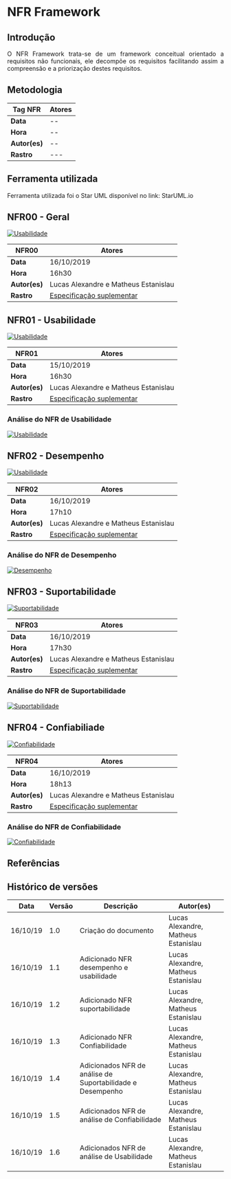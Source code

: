 # NFR Framework

## Introdução 

<p align="justify">
O NFR Framework trata-se de um framework conceitual orientado a requisitos não funcionais, ele decompõe os requisitos facilitando assim a compreensão e a priorização destes requisitos.
</p>

## Metodologia


| Tag NFR | Atores |  
|--|--|
|**Data**| -- |
|**Hora**| -- |
|**Autor(es)**| -- |
|**Rastro**| --- |

## Ferramenta utilizada

Ferramenta utilizada foi o Star UML disponível no link: StarUML.io


## NFR00 - Geral 


[![Usabilidade](img/NFR-GERAL-REQUISITOS.jpg)](img/NFR-GERAL-REQUISITOS.jpg)


| NFR00 | Atores |  
|--|--|
|**Data**| 16/10/2019 |
|**Hora**| 16h30 |
|**Autor(es)**| Lucas Alexandre e Matheus Estanislau |
|**Rastro**| [Especificação suplementar](../EspSuplementar)|


## NFR01 - Usabilidade
[![Usabilidade](img/NFR-USABILIDADE-REQUISITOS.jpg)](img/NFR-USABILIDADE-REQUISITOS.jpg)


| NFR01 | Atores |  
|--|--|
|**Data**| 15/10/2019 |
|**Hora**| 16h30 |
|**Autor(es)**| Lucas Alexandre e Matheus Estanislau |
|**Rastro**| [Especificação suplementar](./EspSuplementar/#4-usabilidades)|

### Análise do NFR de Usabilidade

[![Usabilidade](img/NFR-ANALISE-USABILIDADEV1-REQUISITOS.jpg)](img/NFR-ANALISE-USABILIDADEV1-REQUISITOS.jpg)


## NFR02 - Desempenho

[![Usabilidade](img/NFR-DESEMPENHO-REQUISITOS.jpg)](img/NFR-DESEMPENHO-REQUISITOS.jpg)


| NFR02 | Atores |  
|--|--|
|**Data**| 16/10/2019 |
|**Hora**| 17h10 |
|**Autor(es)**| Lucas Alexandre e Matheus Estanislau |
|**Rastro**| [Especificação suplementar](../EspSuplementar/#7-desempenho)|

### Análise do NFR de Desempenho

[![Desempenho](img/NFR-ANALISE-DESEMPENHO-REQUISITOS.jpg)](img/NFR-ANALISE-DESEMPENHO-REQUISITOS.jpg)

## NFR03 - Suportabilidade

[![Suportabilidade](img/NFR-SUPORTABILIDADEV1-REQUISITOS.jpg)](img/NFR-SUPORTABILIDADEV1-REQUISITOS.jpg)


| NFR03| Atores |  
|--|--|
|**Data**| 16/10/2019 |
|**Hora**| 17h30 |
|**Autor(es)**| Lucas Alexandre e Matheus Estanislau |
|**Rastro**| [Especificação suplementar](../EspSuplementar/#6-suportabilidade) |

### Análise do NFR de Suportabilidade

[![Suportabilidade](img/NFR-ANALISE-SUPORTABILIDADE-REQUISITOS.jpg)](img/NFR-ANALISE-SUPORTABILIDADE-REQUISITOS.jpg)

## NFR04 - Confiabiliade

[![Confiabilidade](img/NFR-CONFIABILIADEV1-REQUISITOS.jpg)](img/NFR-CONFIABILIADEV1-REQUISITOS.jpg)


| NFR04| Atores |  
|--|--|
|**Data**| 16/10/2019 |
|**Hora**| 18h13 |
|**Autor(es)**| Lucas Alexandre e Matheus Estanislau |
|**Rastro**| [Especificação suplementar](../EspSuplementar/#5-confiabilidade) |

### Análise do NFR de Confiabilidade

[![Confiabilidade](img/NFR-ANALISE-CONFIABILIDADEV1-REQUISITOS.jpg)](img/NFR-ANALISE-CONFIABILIDADEV1-REQUISITOS.jpg)



## Referências


## Histórico de versões

|Data|Versão|Descrição|Autor(es)|
|----|------|---------|---------|
|16/10/19|1.0|Criação do documento|Lucas Alexandre, Matheus Estanislau|
|16/10/19|1.1| Adicionado NFR desempenho e usabilidade| Lucas Alexandre, Matheus Estanislau|
|16/10/19|1.2| Adicionado NFR suportabilidade| Lucas Alexandre, Matheus Estanislau|
|16/10/19|1.3| Adicionado NFR Confiabilidade| Lucas Alexandre, Matheus Estanislau|
|16/10/19|1.4| Adicionados NFR de análise de Suportabilidade e Desempenho| Lucas Alexandre, Matheus Estanislau|
|16/10/19|1.5| Adicionados NFR de análise de Confiabilidade| Lucas Alexandre, Matheus Estanislau|
|16/10/19|1.6| Adicionados NFR de análise de Usabilidade| Lucas Alexandre, Matheus Estanislau|


